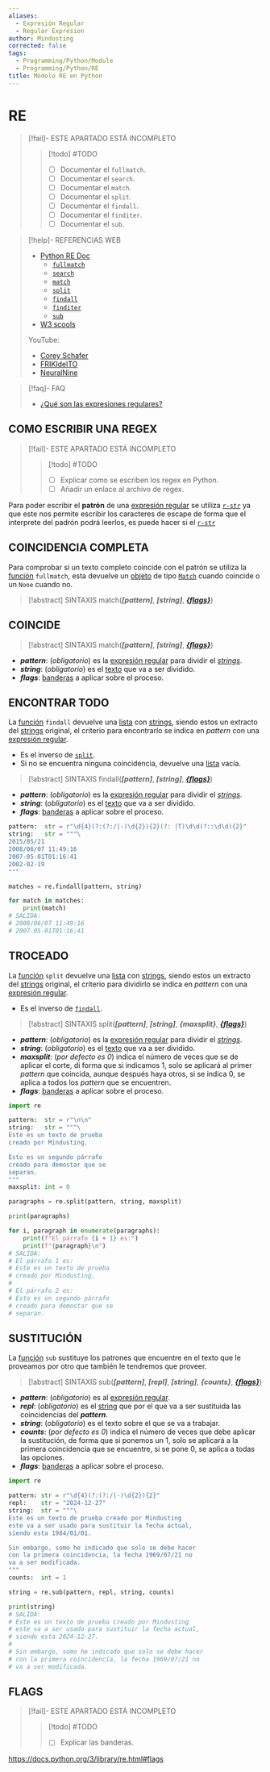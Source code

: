 ```yaml
---
aliases:
  - Expresión Regular
  - Regular Expresion
author: Mindusting
corrected: false
tags:
  - Programming/Python/Module
  - Programming/Python/RE
title: Módolo RE en Python
---
```


# RE

> [!fail]- ESTE APARTADO ESTÁ INCOMPLETO
> > [!todo] #TODO
> > - [ ] Documentar el `fullmatch`.
> > - [ ] Documentar el `search`.
> > - [ ] Documentar el `match`.
> > - [ ] Documentar el `split`.
> > - [ ] Documentar el `findall`.
> > - [ ] Documentar el `finditer`.
> > - [ ] Documentar el `sub`.

> [!help]- REFERENCIAS WEB
> - [Python RE Doc](https://docs.python.org/es/3/library/re.html)
>     - [`fullmatch`](https://docs.python.org/3/library/re.html#re.fullmatch)
>     - [`search`](https://docs.python.org/3/library/re.html#re.search)
>     - [`match`](https://docs.python.org/3/library/re.html#re.match)
>     - [`split`](https://docs.python.org/3/library/re.html#re.split)
>     - [`findall`](https://docs.python.org/3/library/re.html#re.findall)
>     - [`finditer`](https://docs.python.org/3/library/re.html#re.finditer)
>     - [`sub`](https://docs.python.org/3/library/re.html#re.sub)
> - [W3 scools](https://www.w3schools.com/python/python_regex.asp)
>
> YouTube:
> - [Corey Schafer](https://youtu.be/K8L6KVGG-7o)
> - [FRIKIdelTO](https://youtu.be/7QUmK6cW_Rg)
> - [NeuralNine](https://youtu.be/wnuBwl2ekmo)

> [!faq]- FAQ
> - [¿Qué son las expresiones regulares?](../regex/regex.md)

## COMO ESCRIBIR UNA REGEX

> [!fail]- ESTE APARTADO ESTÁ INCOMPLETO
> > [!todo] #TODO
> > - [ ] Explicar como se escriben los regex en Python.
> > - [ ] Añadir un enlace al archivo de regex.

Para poder escribir el **patrón** de una [expresión regular](../regex/regex.md) se utiliza [`r-str`](py_str.md#R-STRING) ya que este nos permite escribir los caracteres de escape de forma que el interprete del padrón podrá leerlos, es puede hacer si el [`r-str`](py_str.md#R-STRING) 

## COINCIDENCIA COMPLETA

Para comprobar si un texto completo coincide con el patrón se utiliza la [función](py_function.md) `fullmatch`, esta devuelve un [objeto](py_class.md) de tipo [`Match`](#CLASE%20MATCH) cuando coincide o un `None` cuando no.

> [!abstract] SINTAXIS
> match(***\[pattern\]***, ***\[string\]***, ***[\{flags\}](#FLAGS)***)

## COINCIDE

> [!abstract] SINTAXIS
> match(***\[pattern\]***, ***\[string\]***, ***[\{flags\}](#FLAGS)***)

- ***pattern***: (*obligatorio*) es la [expresión regular](#REGEX) para dividir el [*strings*](py_str.md).
- ***string***: (*obligatorio*) es el [texto](py_str.md) que va a ser dividido.
- ***flags***: [banderas](#FLAGS) a aplicar sobre el proceso.

## ENCONTRAR TODO

La [función](py_function.md) `findall` devuelve una [lista](py_list.md) con [strings](py_str.md), siendo estos un extracto del [strings](py_str.md) original, el criterio para encontrarlo se indica en *pattern* con una [expresión regular](#REGEX).

- Es el inverso de [`split`](#TROCEADO).
- Si no se encuentra ninguna coincidencia, devuelve una [lista](py_list.md) vacía.

> [!abstract] SINTAXIS
> findall(***\[pattern\]***, ***\[string\]***, ***[\{flags\}](#FLAGS)***)

- ***pattern***: (*obligatorio*) es la [expresión regular](#REGEX) para dividir el [*strings*](py_str.md).
- ***string***: (*obligatorio*) es el [texto](py_str.md) que va a ser dividido.
- ***flags***: [banderas](#FLAGS) a aplicar sobre el proceso.

```python
pattern:  str = r"\d{4}(?:(?:/|-)\d{2}){2}(?: |T)\d\d(?::\d\d){2}"
string:   str = """\
2015/05/21
2008/06/07 11:49:16
2007-05-01T01:16:41
2002-02-19
"""

matches = re.findall(pattern, string)

for match in matches:
    print(match)
# SALIDA:
# 2008/06/07 11:49:16
# 2007-05-01T01:16:41
```

## TROCEADO

La [función](py_function.md) `split` devuelve una [lista](py_list.md) con [strings](py_str.md), siendo estos un extracto del [strings](py_str.md) original, el criterio para dividirlo se indica en *pattern* con una [expresión regular](#REGEX).

- Es el inverso de [`findall`](#ENCONTRAR%20TODO).

> [!abstract] SINTAXIS
> split(***\[pattern\]***, ***\[string\]***, ***\{maxsplit\}***, ***[\{flags\}](#FLAGS)***)

- ***pattern***: (*obligatorio*) es la [expresión regular](#REGEX) para dividir el [*strings*](py_str.md).
- ***string***: (*obligatorio*) es el [texto](py_str.md) que va a ser dividido.
- ***maxsplit***: (*por defecto es 0*) indica el número de veces que se de aplicar el corte, di forma que si indicamos 1, solo se aplicará al primer *pattern* que coincida, aunque después haya otros, si se indica 0, se aplica a todos los *pattern* que se encuentren.
- ***flags***: [banderas](#FLAGS) a aplicar sobre el proceso.

```python
import re

pattern:  str = r"\n\n"
string:   str = """\
Este es un texto de prueba
creado por Mindusting.

Esto es un segundo párrafo
creado para demostar que se
separan.
"""
maxsplit: int = 0

paragraphs = re.split(pattern, string, maxsplit)

print(paragraphs)

for i, paragraph in enumerate(paragraphs):
    print(f"El párrafo {i + 1} es:")
    print(f"{paragraph}\n")
# SALIDA:
# El párrafo 1 es:
# Este es un texto de prueba
# creado por Mindusting.
# 
# El párrafo 2 es:
# Esto es un segundo párrafo
# creado para demostar que se
# separan.
```

## SUSTITUCIÓN

La [función](py_function.md) `sub` sustituye los patrones que encuentre en el texto que le proveamos por otro que también le tendremos que proveer.

> [!abstract] SINTAXIS
> sub(***\[pattern\]***, ***\[repl\]***, ***\[string\]***, ***\{counts\}***, ***[\{flags\}](#FLAGS)***)

- ***pattern***: (*obligatorio*) es al [expresión regular](#REGEX).
- ***repl***: (*obligatorio*) es el [string](py_str.md) que por el que va a ser sustituida las coincidencias del ***pattern***.
- ***string***: (*obligatorio*) es el texto sobre el que se va a trabajar.
- ***counts***: (*por defecto es 0*) indica el número de veces que debe aplicar la sustitución, de forma que si ponemos un 1, solo se aplicará a la primera coincidencia que se encuentre, si se pone 0, se aplica a todas las opciones.
- ***flags***: [banderas](#FLAGS) a aplicar sobre el proceso.

```python
import re

pattern: str = r"\d{4}(?:(?:/|-)\d{2}){2}"
repl:    str = "2024-12-27"
string:  str = """\
Este es un texto de prueba creado por Mindusting
este va a ser usado para sustituir la fecha actual,
siendo esta 1984/01/01.

Sin embargo, somo he indicado que solo se debe hacer
con la primera coincidencia, la fecha 1969/07/21 no
va a ser modificada.
"""
counts:  int = 1

string = re.sub(pattern, repl, string, counts)

print(string)
# SALIDA:
# Este es un texto de prueba creado por Mindusting
# este va a ser usado para sustituir la fecha actual,
# siendo esta 2024-12-27.
# 
# Sin embargo, somo he indicado que solo se debe hacer
# con la primera coincidencia, la fecha 1969/07/21 no
# va a ser modificada.
```

## FLAGS

> [!fail]- ESTE APARTADO ESTÁ INCOMPLETO
> > [!todo] #TODO
> > - [ ] Explicar las banderas.

https://docs.python.org/3/library/re.html#flags
